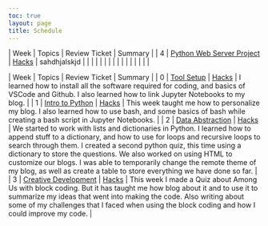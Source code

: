 ```yaml
---
toc: true
layout: page
title: Schedule
---
```

| Week | Topics | Review Ticket | Summary | 
| 4 | [Python Web Server Project](https://nighthawkcoders.github.io/APCSP//points/4) | [Hacks]() | sahdhjalskjd |
|  | []() | []() |  |
|  | []() | []() |  |
|  | []() | []() |  |


| Week | Topics | Review Ticket | Summary |
| 0 | [Tool Setup](https://nighthawkcoders.github.io/APCSP//week/0) | [Hacks](https://github.com/RyanHaki/APCSPwebPage/issues/2) | I learned how to install all the software required for coding, and basics of VSCode and Github. I also learned how to link Jupyter Notebooks to my blog. |
| 1 | [Intro to Python](https://nighthawkcoders.github.io/APCSP//week/1) | [Hacks](https://github.com/RyanHaki/APCSPwebPage/issues/3) | This week taught me how to personalize my blog. I also learned how to use bash, and some basics of bash while creating a bash script in Jupyter Notebooks. |
| 2 | [Data Abstraction](https://nighthawkcoders.github.io/APCSP//week/2) | [Hacks](https://github.com/RyanHaki/APCSPwebPage/issues/4) | We started to work with lists and dictionaries in Python. I learned how to append stuff to a dictionary, and how to use for loops and recursive loops to search through them. I created a second python quiz, this time using a dictionary to store the questions. We also worked on using HTML to customize our blogs. I was able to temporarily change the remote theme of my blog, as well as create a table to store everything we have done so far.  |
| 3 | [Creative Development](https://nighthawkcoders.github.io/APCSP//week/3) | [Hacks](https://github.com/RyanHaki/APCSPwebPage/issues/5) | This week I made a Quiz about Among Us with block coding. But it has taught me how blog about it and to use it to summarize my ideas that went into making the code. Also writing about some of my challenges that I faced when using the block coding and how I could improve my code. |